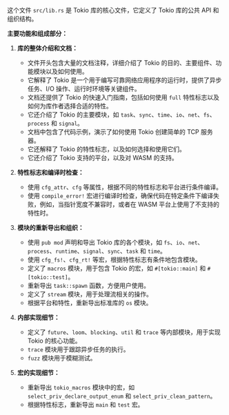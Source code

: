 这个文件 `src/lib.rs` 是 Tokio 库的核心文件，它定义了 Tokio 库的公共 API 和组织结构。

**主要功能和组成部分：**

1.  **库的整体介绍和文档：**
    *   文件开头包含大量的文档注释，详细介绍了 Tokio 的目的、主要组件、功能模块以及如何使用。
    *   它解释了 Tokio 是一个用于编写可靠网络应用程序的运行时，提供了异步任务、I/O 操作、运行时环境等关键组件。
    *   文档还提供了 Tokio 的快速入门指南，包括如何使用 `full` 特性标志以及如何为库作者选择合适的特性。
    *   它还介绍了 Tokio 的主要模块，如 `task`、`sync`、`time`、`io`、`net`、`fs`、`process` 和 `signal`。
    *   文档中包含了代码示例，演示了如何使用 Tokio 创建简单的 TCP 服务器。
    *   它还解释了 Tokio 的特性标志，以及如何选择和使用它们。
    *   它还介绍了 Tokio 支持的平台，以及对 WASM 的支持。

2.  **特性标志和编译时检查：**
    *   使用 `cfg_attr`、`cfg` 等属性，根据不同的特性标志和平台进行条件编译。
    *   使用 `compile_error!` 宏进行编译时检查，确保代码在特定条件下编译失败，例如，当指针宽度不兼容时，或者在 WASM 平台上使用了不支持的特性时。

3.  **模块的重新导出和组织：**
    *   使用 `pub mod` 声明和导出 Tokio 库的各个模块，如 `fs`、`io`、`net`、`process`、`runtime`、`signal`、`sync`、`task` 和 `time`。
    *   使用 `cfg_fs!`、`cfg_rt!` 等宏，根据特性标志有条件地包含模块。
    *   定义了 `macros` 模块，用于包含 Tokio 的宏，如 `#[tokio::main]` 和 `#[tokio::test]`。
    *   重新导出 `task::spawn` 函数，方便用户使用。
    *   定义了 `stream` 模块，用于处理流相关的操作。
    *   根据平台和特性，重新导出标准库的 `os` 模块。

4.  **内部实现细节：**
    *   定义了 `future`、`loom`、`blocking`、`util` 和 `trace` 等内部模块，用于实现 Tokio 的核心功能。
    *   `trace` 模块用于跟踪异步任务的执行。
    *   `fuzz` 模块用于模糊测试。

5.  **宏的实现细节：**
    *   重新导出 `tokio_macros` 模块中的宏，如 `select_priv_declare_output_enum` 和 `select_priv_clean_pattern`。
    *   根据特性标志，重新导出 `main` 和 `test` 宏。
